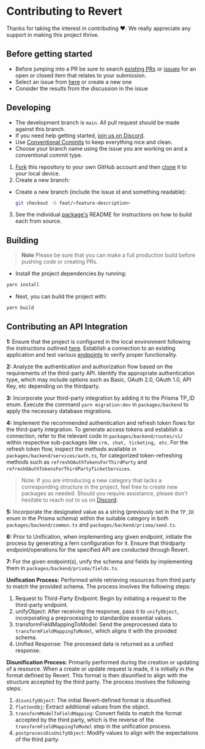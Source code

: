 # Contributing to Revert

Thanks for taking the interest in contributing ♥. We really appreciate any support in making this project thrive.

## Before getting started

-   Before jumping into a PR be sure to search [existing PRs](https://github.com/revertinc/revert/pulls) or [issues](https://github.com/revertinc/revert/issues) for an open or closed item that relates to your submission.
-   Select an issue from [here](https://github.com/revertinc/revert/issues) or create a new one
-   Consider the results from the discussion in the issue

## Developing

-   The development branch is <code>main</code>. All pull request should be made against this branch.
-   If you need help getting started, [join us on Discord](https://discord.gg/q5K5cRhymW).
-   Use [Conventional Commits](https://www.conventionalcommits.org/) to keep everything nice and clean.
-   Choose your branch name using the issue you are working on and a conventional commit type.

1. [Fork](https://help.github.com/articles/fork-a-repo/) this repository to your
   own GitHub account and then
   [clone](https://help.github.com/articles/cloning-a-repository/) it to your local device.
2. Create a new branch:

-   Create a new branch (include the issue id and something readable):

    ```sh
    git checkout -b feat/<feature-description>
    ```

3. See the individual [package's](https://github.com/revertinc/revert#packages) README for instructions on how to build each from source.

## Building

> **Note**
> Please be sure that you can make a full production build before pushing code or creating PRs.

- Install the project dependencies by running:
```bash
yarn install
```
- Next, you can build the project with:

```bash
yarn build
```

## Contributing an API Integration

**1:** Ensure that the project is configured in the local environment following the instructions outlined [here](https://github.com/revertinc/revert/blob/main/CONTRIBUTING.md). Establish a connection to an existing application and test various [endpoints](https://docs.revert.dev/api-reference) to verify proper functionality.

**2:** Analyze the authentication and authorization flow based on the requirements of the third-party API. Identify the appropriate authentication type, which may include options such as Basic, OAuth 2.0, OAuth 1.0, API Key, etc depending on the thirdparty.

**3:** Incorporate your third-party integration by adding it to the Prisma TP_ID enum. Execute the command `yarn migration:dev` in `packages/backend` to apply the necessary database migrations.

**4:** Implement the recommended authentication and refresh token flows for the third-party integration. To generate access tokens and establish a connection, refer to the relevant code in `packages/backend/routes/v1/` within respective sub-packages like `crm, chat, ticketing, etc`. For the refresh token flow, inspect the methods available in `packages/backend/services/auth.ts`, for categorized token-refreshing methods such as `refreshOAuthTokensForThirdParty` and `refreshOAuthTokensForThirdPartyTicketServices`.

> Note: If you are introducing a new category that lacks a corresponding structure in the project, feel free to create new packages as needed. Should you require assistance, please don't hesitate to reach out to us on [Discord](<(https://discord.gg/q5K5cRhymW)>).

**5:** Incorporate the designated value as a string (previously set in the `TP_ID` enum in the Prisma schema) within the suitable category in both `packages/backend/common.ts` and `packages/backend/prisma/seed.ts`.

**6:** Prior to Unification, when implementing any given endpoint, initiate the process by generating a fern configuration for it. Ensure that thirdparty endpoint/operations for the specified API are conducted through Revert.

**7:** For the given endpoint(s), unify the schema and fields by implementing them in `packages/backend/prisma/fields.ts`.

**Unification Process:** Performed while retrieving resources from third party to match the provided schema. The process involves the following steps:

1. Request to Third-Party Endpoint: Begin by initiating a request to the third-party endpoint.
2. unifyObject: After receiving the response, pass it to `unifyObject`, incorporating a preprocessing to standardize essential values.
3. transformFieldMappingToModel: Send the preprocessed data to `transformFieldMappingToModel`, which aligns it with the provided schema.
4. Unified Response: The processed data is returned as a unified response.

**Disunification Process:** Primarily performed during the creation or updating of a resource. When a create or update request is made, it is initially in the format defined by Revert. This format is then disunified to align with the structure accepted by the third party. The process involves the following steps:

1. `disunifyObject`: The initial Revert-defined format is disunified.
2. `flattenObj`: Extract additional values from the object.
3. `transformModelToFieldMapping`: Convert fields to match the format accepted by the third party, which is the reverse of the `transformFieldMappingToModel` step in the unification process.
4. `postprocessDisUnifyObject`: Modify values to align with the expectations of the third party.
